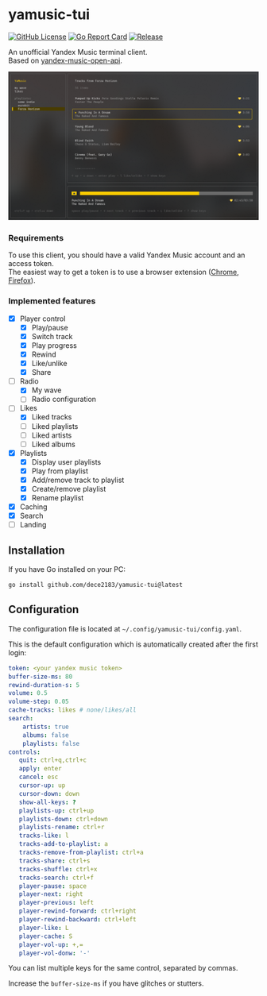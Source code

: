 
# yamusic-tui

[![GitHub License](https://img.shields.io/github/license/dece2183/yamusic-tui)](https://github.com/DECE2183/yamusic-tui/blob/main/LICENSE)
[![Go Report Card](https://goreportcard.com/badge/github.com/dece2183/yamusic-tui)](https://goreportcard.com/report/github.com/dece2183/yamusic-tui)
[![Release](https://img.shields.io/github/v/release/dece2183/yamusic-tui)](https://github.com/dece2183/yamusic-tui/releases)

An unofficial Yandex Music terminal client.<br>
Based on [yandex-music-open-api](https://github.com/acherkashin/yandex-music-open-api).

![screenshot](.assets/screenshot.png)

### Requirements

To use this client, you should have a valid Yandex Music account and an access token.<br>
The easiest way to get a token is to use a browser extension ([Chrome](https://chrome.google.com/webstore/detail/yandex-music-token/lcbjeookjibfhjjopieifgjnhlegmkib), [Firefox](https://addons.mozilla.org/en-US/firefox/addon/yandex-music-token/)).

### Implemented features

 - [x] Player control
    - [x] Play/pause
    - [x] Switch track
    - [x] Play progress
    - [x] Rewind
    - [x] Like/unlike
    - [x] Share
 - [ ] Radio
    - [x] My wave
    - [ ] Radio configuration
 - [ ] Likes
    - [x] Liked tracks
    - [ ] Liked playlists
    - [ ] Liked artists
    - [ ] Liked albums
 - [x] Playlists
    - [x] Display user playlists
    - [x] Play from playlist
    - [x] Add/remove track to playlist
    - [x] Create/remove playlist
    - [x] Rename playlist
 - [x] Caching
 - [x] Search
 - [ ] Landing

## Installation

If you have Go installed on your PC:

```bash
go install github.com/dece2183/yamusic-tui@latest
```

## Configuration

The configuration file is located at `~/.config/yamusic-tui/config.yaml`.

This is the default configuration which is automatically created after the first login:

```yaml
token: <your yandex music token>
buffer-size-ms: 80
rewind-duration-s: 5
volume: 0.5
volume-step: 0.05
cache-tracks: likes # none/likes/all
search:
    artists: true
    albums: false
    playlists: false
controls:
   quit: ctrl+q,ctrl+c
   apply: enter
   cancel: esc
   cursor-up: up
   cursor-down: down
   show-all-keys: ?
   playlists-up: ctrl+up
   playlists-down: ctrl+down
   playlists-rename: ctrl+r
   tracks-like: l
   tracks-add-to-playlist: a
   tracks-remove-from-playlist: ctrl+a
   tracks-share: ctrl+s
   tracks-shuffle: ctrl+x
   tracks-search: ctrl+f
   player-pause: space
   player-next: right
   player-previous: left
   player-rewind-forward: ctrl+right
   player-rewind-backward: ctrl+left
   player-like: L
   player-cache: S
   player-vol-up: +,=
   player-vol-donw: '-'
```

You can list multiple keys for the same control, separated by commas.

Increase the `buffer-size-ms` if you have glitches or stutters.
